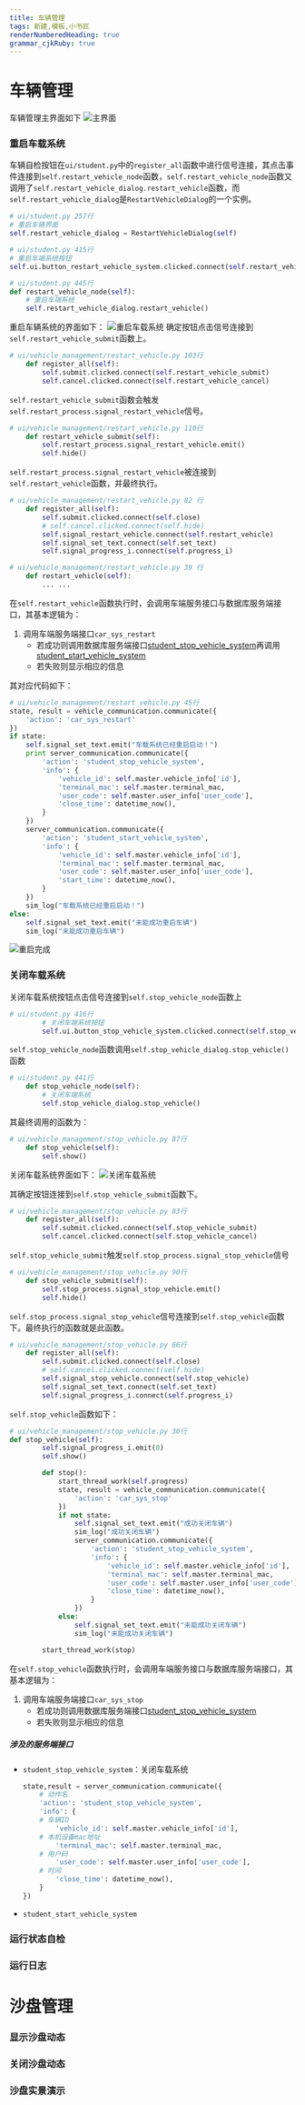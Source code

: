 ```yaml
---
title: 车辆管理
tags: 新建,模板,小书匠
renderNumberedHeading: true
grammar_cjkRuby: true
---
```


# 车辆管理
车辆管理主界面如下
![主界面](./images/主界面.png)
### 重启车载系统

车辆自检按钮在`ui/student.py`中的`register_all`函数中进行信号连接，其点击事件连接到`self.restart_vehicle_node`函数，`self.restart_vehicle_node`函数又调用了`self.restart_vehicle_dialog.restart_vehicle`函数，而`self.restart_vehicle_dialog`是`RestartVehicleDialog`的一个实例。

``` py
# ui/student.py 257行
# 重启车辆界面
self.restart_vehicle_dialog = RestartVehicleDialog(self)
```

``` py
# ui/student.py 415行
# 重启车端系统按钮
self.ui.button_restart_vehicle_system.clicked.connect(self.restart_vehicle_node)
```

``` py
# ui/student.py 445行
def restart_vehicle_node(self):
	# 重启车端系统
	self.restart_vehicle_dialog.restart_vehicle()
```
重启车辆系统的界面如下：
![重启车载系统](./images/重启车载系统.png)
确定按钮点击信号连接到`self.restart_vehicle_submit`函数上。

``` py
# ui/vehicle_management/restart_vehicle.py 103行
    def register_all(self):
        self.submit.clicked.connect(self.restart_vehicle_submit)
        self.cancel.clicked.connect(self.restart_vehicle_cancel)
```
`self.restart_vehicle_submit`函数会触发`self.restart_process.signal_restart_vehicle`信号。

``` py
# ui/vehicle_management/restart_vehicle.py 110行
    def restart_vehicle_submit(self):
        self.restart_process.signal_restart_vehicle.emit()
        self.hide()
```
`self.restart_process.signal_restart_vehicle`被连接到`self.restart_vehicle`函数，并最终执行。

``` py
# ui/vehicle_management/restart_vehicle.py 82 行
    def register_all(self):
        self.submit.clicked.connect(self.close)
        # self.cancel.clicked.connect(self.hide)
        self.signal_restart_vehicle.connect(self.restart_vehicle)
        self.signal_set_text.connect(self.set_text)
        self.signal_progress_i.connect(self.progress_i)
```

``` py
# ui/vehicle_management/restart_vehicle.py 39 行
    def restart_vehicle(self):
		... ...
```

在`self.restart_vehicle`函数执行时，会调用车端服务接口与数据库服务端接口，其基本逻辑为：
1. 调用车端服务端接口`car_sys_restart`
   - 若成功则调用数据库服务端接口[student_stop_vehicle_system](http://192.168.10.106:8080/project/3?p=160)再调用[student_start_vehicle_system](http://192.168.10.106:8080/project/3?p=161)
   - 若失败则显示相应的信息

其对应代码如下：

``` py
# ui/vehicle_management/restart_vehicle.py 45行
state, result = vehicle_communication.communicate({
	'action': 'car_sys_restart'
})
if state:
	self.signal_set_text.emit("车载系统已经重启启动！")
	print server_communication.communicate({
		'action': 'student_stop_vehicle_system',
		'info': {
			'vehicle_id': self.master.vehicle_info['id'],
			'terminal_mac': self.master.terminal_mac,
			'user_code': self.master.user_info['user_code'],
			'close_time': datetime_now(),
		}
	})
	server_communication.communicate({
		'action': 'student_start_vehicle_system',
		'info': {
			'vehicle_id': self.master.vehicle_info['id'],
			'terminal_mac': self.master.terminal_mac,
			'user_code': self.master.user_info['user_code'],
			'start_time': datetime_now(),
		}
	})
	sim_log("车载系统已经重启启动！")
else:
	self.signal_set_text.emit("未能成功重启车辆")
	sim_log("未能成功重启车辆")
```

![重启完成](./images/重启完成.png)

### 关闭车载系统
关闭车载系统按钮点击信号连接到`self.stop_vehicle_node`函数上

``` py
# ui/student.py 416行
        # 关闭车端系统按钮
        self.ui.button_stop_vehicle_system.clicked.connect(self.stop_vehicle_node)
```
`self.stop_vehicle_node`函数调用`self.stop_vehicle_dialog.stop_vehicle()`函数

``` py
# ui/student.py 441行
    def stop_vehicle_node(self):
        # 关闭车端系统
        self.stop_vehicle_dialog.stop_vehicle()
```
其最终调用的函数为：

``` py
# ui/vehicle_management/stop_vehicle.py 87行
    def stop_vehicle(self):
        self.show()
```
关闭车载系统界面如下：
![关闭车载系统](./images/关闭车载系统.png)

其确定按钮连接到`self.stop_vehicle_submit`函数下。
``` py
# ui/vehicle_management/stop_vehicle.py 83行
    def register_all(self):
        self.submit.clicked.connect(self.stop_vehicle_submit)
        self.cancel.clicked.connect(self.stop_vehicle_cancel)
```
`self.stop_vehicle_submit`触发`self.stop_process.signal_stop_vehicle`信号

``` py
# ui/vehicle_management/stop_vehicle.py 90行
    def stop_vehicle_submit(self):
        self.stop_process.signal_stop_vehicle.emit()
        self.hide()
```
`self.stop_process.signal_stop_vehicle`信号连接到`self.stop_vehicle`函数下。最终执行的函数就是此函数。

``` py
# ui/vehicle_management/stop_vehicle.py 66行
    def register_all(self):
        self.submit.clicked.connect(self.close)
        # self.cancel.clicked.connect(self.hide)
        self.signal_stop_vehicle.connect(self.stop_vehicle)
        self.signal_set_text.connect(self.set_text)
        self.signal_progress_i.connect(self.progress_i)
```
`self.stop_vehicle`函数如下：

``` py
# ui/vehicle_management/stop_vehicle.py 36行
def stop_vehicle(self):
        self.signal_progress_i.emit(0)
        self.show()

        def stop():
            start_thread_work(self.progress)
            state, result = vehicle_communication.communicate({
                'action': 'car_sys_stop'
            })
            if not state:
                self.signal_set_text.emit("成功关闭车辆")
                sim_log("成功关闭车辆")
                server_communication.communicate({
                    'action': 'student_stop_vehicle_system',
                    'info': {
                        'vehicle_id': self.master.vehicle_info['id'],
                        'terminal_mac': self.master.terminal_mac,
                        'user_code': self.master.user_info['user_code'],
                        'close_time': datetime_now(),
                    }
                })
            else:
                self.signal_set_text.emit("未能成功关闭车辆")
                sim_log("未能成功关闭车辆")

        start_thread_work(stop)
```
在`self.stop_vehicle`函数执行时，会调用车端服务接口与数据库服务端接口，其基本逻辑为：
1. 调用车端服务端接口`car_sys_stop`
   - 若成功则调用数据库服务端接口[student_stop_vehicle_system](http://192.168.10.106:8080/project/3?p=160)
   - 若失败则显示相应的信息
   
##### 涉及的服务端接口
- `student_stop_vehicle_system`：关闭车载系统
	``` py
	state,result = server_communication.communicate({
		# 动作名
		'action': 'student_stop_vehicle_system',
		'info': {
		# 车辆ID
			'vehicle_id': self.master.vehicle_info['id'],
		# 本机设备mac地址
			'terminal_mac': self.master.terminal_mac,
		# 用户码
			'user_code': self.master.user_info['user_code'],
		# 时间
			'close_time': datetime_now(),
		}
	})
	```
- `student_start_vehicle_system`

### 运行状态自检
### 运行日志



# 沙盘管理
### 显示沙盘动态
### 关闭沙盘动态
### 沙盘实景演示